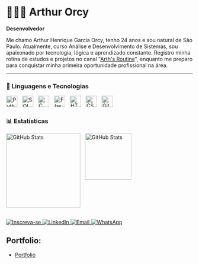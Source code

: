 # 👨🏻‍💻 Arthur Orcy

**Desenvolvedor**

Me chamo Arthur Henrique Garcia Orcy, tenho 24 anos e sou natural de São Paulo. Atualmente, curso Análise e Desenvolvimento de Sistemas, sou apaixonado por tecnologia, lógica e aprendizado constante. Registro minha rotina de estudos e projetos no canal  "[Arth's Routine](https://www.youtube.com/@Arthsroutine)", enquanto me preparo para conquistar minha primeira oportunidade profissional na área.

---

### 🤖 Linguagens e Tecnologias

<img 
    align="left" 
    alt="Python" 
    title="Python"
    width="30px" 
    style="padding-right: 10px;" 
    src="https://cdn.jsdelivr.net/gh/devicons/devicon@latest/icons/python/python-original.svg" 
/>
<img 
    align="left" 
    alt="SQL" 
    title="SQL"
    width="30px" 
    style="padding-right: 10px;" 
    src="https://cdn.jsdelivr.net/gh/devicons/devicon@latest/icons/mysql/mysql-original.svg" />


<img 
    align="left" 
    alt="C"
    title="C" 
    width="30px" 
    style="padding-right: 10px;" 
    src="https://cdn.jsdelivr.net/gh/devicons/devicon@latest/icons/c/c-original.svg" />


<img 
    align="left" 
    alt="Flask"
    title="Flask" 
    width="30px" 
    style="padding-right: 10px;" 
    src="https://cdn.jsdelivr.net/gh/devicons/devicon@latest/icons/flask/flask-original.svg" />

          

<img 
    align="left" 
    alt="HTML"
    title="HTML" 
    width="30px" 
    style="padding-right: 10px;" 
    src="https://cdn.jsdelivr.net/gh/devicons/devicon@latest/icons/html5/html5-original.svg" 
/>
<img 
    align="left" 
    alt="CSS" 
    title="CSS"
    width="30px" 
    style="padding-right: 10px;" 
    src="https://cdn.jsdelivr.net/gh/devicons/devicon@latest/icons/css3/css3-original.svg" 
/>

<img 
    align="left" 
    alt="Git" 
    title="Git"
    width="30px" 
    style="padding-right: 10px;" 
    src="https://cdn.jsdelivr.net/gh/devicons/devicon@latest/icons/git/git-original.svg" 
/>

<br/>
<br/>

### 📊 Estatísticas

<p>
  <img 
    align="left" 
    alt="GitHub Stats" 
    height="200" 
    style="padding-right: 10px;" 
    src="https://github-readme-stats.vercel.app/api?username=ArthhOrcy&show_icons=true&theme=chartreuse-dark&include_all_commits=true&locale=pt-br" 
  />

<img 
      align="left" 
      alt="GitHub Stats" 
      height="125" 
      src="https://github-readme-stats.vercel.app/api/top-langs/?username=Arthhorcy&theme=chartreuse-dark&layout=compact&custom_title=Tecnologias&langs_count=9" 
  />

<br clear="both"/>
<br clear="both"/>

</p>

 <p align="left">
  <a href="https://www.youtube.com/@Arthsroutine?sub_confirmation=1">
  <img
    alt="Inscreva-se"
    title="Inscreva-se no meu canal"
    src="https://custom-icon-badges.demolab.com/badge/Inscreva--se-CE4630?style=for-the-badge&logo=video&logoColor=white&labelColor=CE4630"
  />
</a>

<a href="https://www.linkedin.com/in/arthurorcy" target="_blank">
    <img 
      alt="LinkedIn" 
      title="Conecte-se comigo no LinkedIn" 
      src="https://custom-icon-badges.demolab.com/badge/LinkedIn-0077B5?style=for-the-badge&logo=linkedin&logoColor=white&labelColor=005582" 
    />
  </a>
  
<a href="mailto:arthnocodigo@gmail.com">
  <img 
    alt="Email" 
    title="Me envie um email" 
    src="https://img.shields.io/badge/arthnocodigo@gmail.com-FCC419?style=for-the-badge&logo=gmail&logoColor=black" 
  />
</a>


  <a href="https://wa.me/5511991340152" target="_blank">
  <img
    alt="WhatsApp"
    title="Me chame no WhatsApp"
    src="https://img.shields.io/badge/(11)%2099134--0152-4CAF50?style=for-the-badge&logo=whatsapp&logoColor=white"
  />
</a>

</p>

## Portfolio:
- [Portfolio](https://arthhorcy.github.io/portfolio-html-css/)

